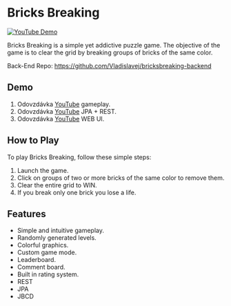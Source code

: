 # Bricks Breaking

[![YouTube Demo](https://img.shields.io/badge/Demo-YouTube-red)](https://youtu.be/NGacKtTKnG0)

Bricks Breaking is a simple yet addictive puzzle game. The objective of the game is to clear the grid by breaking groups of bricks of the same color.

Back-End Repo: https://github.com/Vladislavej/bricksbreaking-backend

## Demo

1. Odovzdávka [YouTube](https://youtu.be/8qL7d96ftIo) gameplay.
2. Odovzdávka [YouTube](https://youtu.be/6HiNzos8yHo) JPA + REST.
3. Odovzdávka [YouTube](https://youtu.be/NGacKtTKnG0) WEB UI.


## How to Play

To play Bricks Breaking, follow these simple steps:

1. Launch the game.
2. Click on groups of two or more bricks of the same color to remove them.
3. Clear the entire grid to WIN.
4. If you break only one brick you lose a life. 

## Features

- Simple and intuitive gameplay.
- Randomly generated levels.
- Colorful graphics.
- Custom game mode.
- Leaderboard.
- Comment board.
- Built in rating system.
- REST
- JPA
- JBCD
